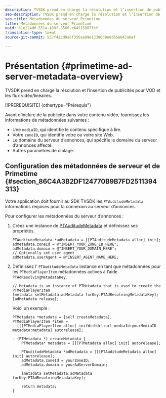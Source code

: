 ```yaml
---
description: TVSDK prend en charge la résolution et l’insertion de publicités pour VOD et les flux vidéo/linéaires.
seo-description: TVSDK prend en charge la résolution et l’insertion de publicités pour VOD et les flux vidéo/linéaires.
seo-title: Métadonnées du serveur Primetime
title: Métadonnées du serveur Primetime
uuid: 61e224dd-551a-438f-8560-e64915087fef
translation-type: tm+mt
source-git-commit: 557f42cd9a6f356aa99e13386d9e8d65e043a6af

---
```



# Présentation {#primetime-ad-server-metadata-overview}

TVSDK prend en charge la résolution et l’insertion de publicités pour VOD et les flux vidéo/linéaires.

[!PREREQUISITE] {othertype=&quot;Prérequis&quot;}

Avant d’inclure de la publicité dans votre contenu vidéo, fournissez les informations de métadonnées suivantes :

* Une `mediaID`, qui identifie le contenu spécifique à lire.
* Votre `zoneID`, qui identifie votre ou votre site Web.
* Le domaine du serveur d’annonces, qui spécifie le domaine du serveur d’annonces affecté.
* Autres paramètres de ciblage.

## Configuration des métadonnées de serveur et de Primetime {#section_86C4A3B2DF124770B9B7FD2511394313}

Votre application doit fournir au SDK TVSDK les `PTAuditudeMetadata` informations requises pour la connexion au serveur d’annonces.

Pour configurer les métadonnées du serveur d’annonces :

1. Créez une instance de [PTAuditudeMetadata](https://help.adobe.com/en_US/primetime/api/psdk/appledoc/Classes/PTAuditudeMetadata.html) et définissez ses propriétés.

   ```
   PTAuditudeMetadata *adMetadata = [[PTAuditudeMetadata alloc] init];  
   adMetadata.zoneId = @"INSERT_YOUR_ZONE_ID_HERE"; 
   adMetadata.domain = @"INSERT_YOUR_DOMAIN_HERE"; 
   // Optionally set user agent 
   adMetadata.userAgent = @"INSERT_AGENT_NAME_HERE; 
   ```

1. Définissez l’ `PTAuditudeMetadata` instance en tant que métadonnées pour les `PTMediaPlayerItem` métadonnées actives à l’aide `PTAdResolvingMetadataKey`.

   ```
   // Metadata is an instance of PTMetadata that is used to create the PTMediaPlayerItem 
   [metadata setMetadata:adMetadata forKey:PTAdResolvingMetadataKey];  
   [adMetadata release];
   ```

   Voici un exemple :

   ```
   PTMetadata *metadata = [self createMetadata]; 
   PTMediaPlayerItem *item =  
     [[[PTMediaPlayerItem alloc] initWithUrl:url mediaId:yourMediaID metadata:metadata] autorelease]; 
   
   - (PTMetadata *) createMetadata { 
       PTMetadata* metadata = [[[PTMetadata alloc] init] autorelease]; 
   
       PTAuditudeMetadata *adMetadata = [[[PTAuditudeMetadata alloc] init] autorelease];  
       adMetadata.zoneId = yourZoneID; 
       adMetadata.domain = yourAdServerDomain; 
   
       [metadata setMetadata:adMetadata forKey:PTAdResolvingMetadataKey]; 
   
       return metadata; 
   }
   ```
